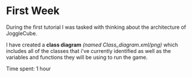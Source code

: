 # First Week
During the first tutorial I was tasked with thinking about the architecture of JoggleCube.

I have created a **class diagram** *(named Class_diagram.xml/png)* which includes all of the classes that i've currently identified
as well as the variables and functions they will be using to run the game.

Time spent: 1 hour
